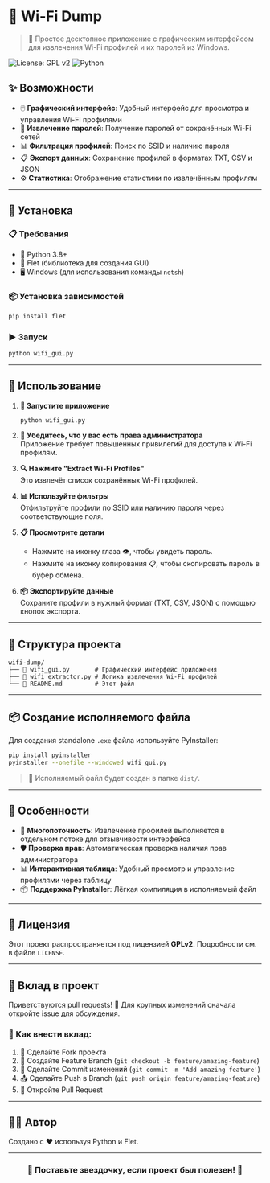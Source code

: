 # 🔐 Wi-Fi Dump

> 🎯 Простое десктопное приложение с графическим интерфейсом для извлечения Wi-Fi профилей и их паролей из Windows.

![License: GPL v2](https://img.shields.io/badge/License-GPL%20v2-blue.svg)
![Python](https://img.shields.io/badge/python-3.8+-blue.svg)

## ✨ Возможности

- 🖱️ **Графический интерфейс**: Удобный интерфейс для просмотра и управления Wi-Fi профилями
- 🔑 **Извлечение паролей**: Получение паролей от сохранённых Wi-Fi сетей
- 📊 **Фильтрация профилей**: Поиск по SSID и наличию пароля
- 📋 **Экспорт данных**: Сохранение профилей в форматах TXT, CSV и JSON
- ⚙️ **Статистика**: Отображение статистики по извлечённым профилям

---

## 🚀 Установка

### 📋 Требования

- 🐍 Python 3.8+
- 🎨 Flet (библиотека для создания GUI)
- 🖥️ Windows (для использования команды `netsh`)

### 📦 Установка зависимостей

```bash
pip install flet
```

### ▶️ Запуск

```bash
python wifi_gui.py
```

---

## 📖 Использование

1. **🚀 Запустите приложение**
   ```bash
   python wifi_gui.py
   ```

2. **🔐 Убедитесь, что у вас есть права администратора**  
   Приложение требует повышенных привилегий для доступа к Wi-Fi профилям.

3. **🔍 Нажмите "Extract Wi-Fi Profiles"**  
   Это извлечёт список сохранённых Wi-Fi профилей.

4. **📊 Используйте фильтры**  
   Отфильтруйте профили по SSID или наличию пароля через соответствующие поля.

5. **📋 Просмотрите детали**  
   - Нажмите на иконку глаза 👁️, чтобы увидеть пароль.  
   - Нажмите на иконку копирования 📋, чтобы скопировать пароль в буфер обмена.

6. **📦 Экспортируйте данные**  
   Сохраните профили в нужный формат (TXT, CSV, JSON) с помощью кнопок экспорта.

---

## 📂 Структура проекта

```
wifi-dump/
├── 🚀 wifi_gui.py       # Графический интерфейс приложения
├── 🧠 wifi_extractor.py # Логика извлечения Wi-Fi профилей
└── 📖 README.md         # Этот файл
```

---

## 📦 Создание исполняемого файла

Для создания standalone `.exe` файла используйте PyInstaller:

```bash
pip install pyinstaller
pyinstaller --onefile --windowed wifi_gui.py
```

> 📁 Исполняемый файл будет создан в папке `dist/`.

---

## 🎯 Особенности

- 🚀 **Многопоточность**: Извлечение профилей выполняется в отдельном потоке для отзывчивости интерфейса
- 🛡️ **Проверка прав**: Автоматическая проверка наличия прав администратора
- 📊 **Интерактивная таблица**: Удобный просмотр и управление профилями через таблицу
- 📦 **Поддержка PyInstaller**: Лёгкая компиляция в исполняемый файл

---

## 📄 Лицензия

Этот проект распространяется под лицензией **GPLv2**. Подробности см. в файле `LICENSE`.

---

## 🤝 Вклад в проект

Приветствуются pull requests! 🎉 Для крупных изменений сначала откройте issue для обсуждения.

### 📝 Как внести вклад:

1. 🍴 Сделайте Fork проекта
2. 🌿 Создайте Feature Branch (`git checkout -b feature/amazing-feature`)
3. 💾 Сделайте Commit изменений (`git commit -m 'Add amazing feature'`)
4. 📤 Сделайте Push в Branch (`git push origin feature/amazing-feature`)
5. 🔁 Откройте Pull Request

---

## 👨‍💻 Автор

Создано с ❤️ используя Python и Flet.

---

<div align="center">

### 🌟 Поставьте звездочку, если проект был полезен! 🌟

</div>